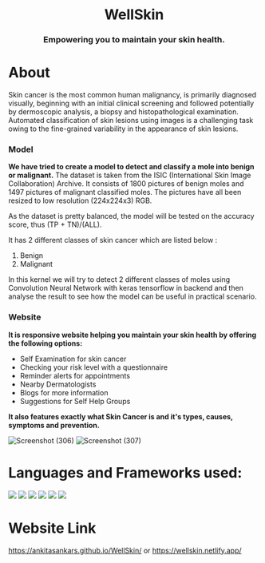 <h1 align="center">WellSkin</h1> 
<h3 align="center">Empowering you to maintain your skin health.</h3>

# About
Skin cancer is the most common human malignancy, is primarily diagnosed visually, beginning with an initial clinical screening and followed potentially by dermoscopic analysis, a biopsy and histopathological examination. 
Automated classification of skin lesions using images is a challenging task owing to the fine-grained variability in the appearance of skin lesions.

### Model

**We have tried to create a model to detect and classify a mole into benign or malignant.**
The dataset is taken from the ISIC (International Skin Image Collaboration) Archive.
It consists of 1800 pictures of benign moles and 1497 pictures of malignant classified moles. The pictures have all been resized to low resolution (224x224x3) RGB. 

As the dataset is pretty balanced, the model will be tested on the accuracy score, thus (TP + TN)/(ALL).

It has 2 different classes of skin cancer which are listed below :
1. Benign
2. Malignant

In this kernel we will try to detect 2 different classes of moles using Convolution Neural Network with keras tensorflow in backend and then analyse the result to see how the model can be useful in practical scenario.

### Website

**It is responsive website helping you maintain your skin health by offering the following options:**

- Self Examination for skin cancer
- Checking your risk level with a questionnaire
- Reminder alerts for appointments
- Nearby Dermatologists
- Blogs for more information
- Suggestions for Self Help Groups

**It also features exactly what Skin Cancer is and it's types, causes, symptoms and prevention.**

![Screenshot (306)](https://user-images.githubusercontent.com/64346030/103871388-01a81600-50f3-11eb-8b52-58646424ead0.png)
![Screenshot (307)](https://user-images.githubusercontent.com/64346030/103871379-ff45bc00-50f2-11eb-885f-ccbbb5dd58e2.png)


# Languages and Frameworks used:

 <div>
 <img src="https://img.shields.io/badge/javascript%20-%23323330.svg?&style=for-the-badge&logo=javascript&logoColor=%23F7DF1E"/>
 <img src="https://img.shields.io/badge/html5%20-%23E34F26.svg?&style=for-the-badge&logo=html5&logoColor=white"/>
 <img src="https://img.shields.io/badge/css3%20-%231572B6.svg?&style=for-the-badge&logo=css3&logoColor=white"/>
 <img src="https://img.shields.io/badge/git%20-%23F05033.svg?&style=for-the-badge&logo=git&logoColor=white"/>
 <img src="https://img.shields.io/badge/Jupyter%20-%23F37626.svg?&style=for-the-badge&logo=Jupyter&logoColor=white" />
 <img src="https://img.shields.io/badge/Keras%20-%23D00000.svg?&style=for-the-badge&logo=Keras&logoColor=white"/>
 </div>

# Website Link

https://ankitasankars.github.io/WellSkin/
or
https://wellskin.netlify.app/

